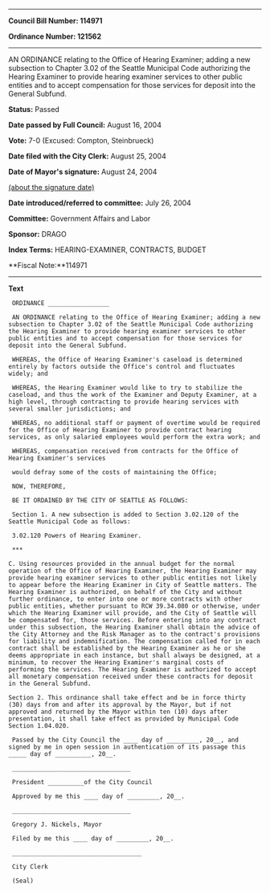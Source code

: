 

********

**Council Bill Number: 114971**
   
**Ordinance Number: 121562**
********

 AN ORDINANCE relating to the Office of Hearing Examiner; adding a new subsection to Chapter 3.02 of the Seattle Municipal Code authorizing the Hearing Examiner to provide hearing examiner services to other public entities and to accept compensation for those services for deposit into the General Subfund.

**Status:** Passed
   
**Date passed by Full Council:** August 16, 2004
   
**Vote:** 7-0 (Excused: Compton, Steinbrueck)
   
**Date filed with the City Clerk:** August 25, 2004
   
**Date of Mayor's signature:** August 24, 2004
   
[(about the signature date)](/~public/approvaldate.htm)
   
   
   
**Date introduced/referred to committee:** July 26, 2004
   
**Committee:** Government Affairs and Labor
   
**Sponsor:** DRAGO
   
   
**Index Terms:** HEARING-EXAMINER, CONTRACTS, BUDGET

**Fiscal Note:**114971

********

**Text**
   
```
 ORDINANCE _________________

 AN ORDINANCE relating to the Office of Hearing Examiner; adding a new subsection to Chapter 3.02 of the Seattle Municipal Code authorizing the Hearing Examiner to provide hearing examiner services to other public entities and to accept compensation for those services for deposit into the General Subfund.

 WHEREAS, the Office of Hearing Examiner's caseload is determined entirely by factors outside the Office's control and fluctuates widely; and

 WHEREAS, the Hearing Examiner would like to try to stabilize the caseload, and thus the work of the Examiner and Deputy Examiner, at a high level, through contracting to provide hearing services with several smaller jurisdictions; and

 WHEREAS, no additional staff or payment of overtime would be required for the Office of Hearing Examiner to provide contract hearing services, as only salaried employees would perform the extra work; and

 WHEREAS, compensation received from contracts for the Office of Hearing Examiner's services

 would defray some of the costs of maintaining the Office;

 NOW, THEREFORE,

 BE IT ORDAINED BY THE CITY OF SEATTLE AS FOLLOWS:

 Section 1. A new subsection is added to Section 3.02.120 of the Seattle Municipal Code as follows:

 3.02.120 Powers of Hearing Examiner.

 ***

C. Using resources provided in the annual budget for the normal operation of the Office of Hearing Examiner, the Hearing Examiner may provide hearing examiner services to other public entities not likely to appear before the Hearing Examiner in City of Seattle matters. The Hearing Examiner is authorized, on behalf of the City and without further ordinance, to enter into one or more contracts with other public entities, whether pursuant to RCW 39.34.080 or otherwise, under which the Hearing Examiner will provide, and the City of Seattle will be compensated for, those services. Before entering into any contract under this subsection, the Hearing Examiner shall obtain the advice of the City Attorney and the Risk Manager as to the contract's provisions for liability and indemnification. The compensation called for in each contract shall be established by the Hearing Examiner as he or she deems appropriate in each instance, but shall always be designed, at a minimum, to recover the Hearing Examiner's marginal costs of performing the services. The Hearing Examiner is authorized to accept all monetary compensation received under these contracts for deposit in the General Subfund.

Section 2. This ordinance shall take effect and be in force thirty (30) days from and after its approval by the Mayor, but if not approved and returned by the Mayor within ten (10) days after presentation, it shall take effect as provided by Municipal Code Section 1.04.020.

 Passed by the City Council the ____ day of _________, 20__, and signed by me in open session in authentication of its passage this _____ day of __________, 20__.

 _________________________________

 President __________of the City Council

 Approved by me this ____ day of _________, 20__.

 _________________________________

 Gregory J. Nickels, Mayor

 Filed by me this ____ day of _________, 20__.

 ____________________________________

 City Clerk

 (Seal)

```
